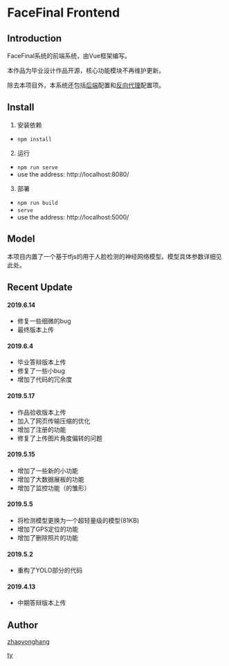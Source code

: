 # FaceFinal Frontend

## Introduction
FaceFinal系统的前端系统，由Vue框架编写。

本作品为毕业设计作品开源，核心功能模块不再维护更新。

除去本项目外，本系统还包括[后端](https://github.com/PPPokerFace/FaceFinal)配置和[反向代理](https://github.com/PPPokerFace/FaceCaddy)配置项。

## Install 

1. 安装依赖
- `npm install`

2. 运行
- `npm run serve`
- use the address: http://localhost:8080/

3. 部署
- `npm run build`
- `serve`
- use the address: http://localhost:5000/

## Model

本项目内置了一个基于tfjs的用于人脸检测的神经网络模型。模型具体参数详细见此处。

## Recent Update
#### 2019.6.14
- 修复一些细微的bug
- 最终版本上传

#### 2019.6.4
- 毕业答辩版本上传
- 修复了一些小bug
- 增加了代码的冗余度

#### 2019.5.17
- 作品验收版本上传
- 加入了网页传输压缩的优化
- 增加了注册的功能
- 修复了上传图片角度偏转的问题

#### 2019.5.15
- 增加了一些新的小功能
- 增加了大数据展板的功能
- 增加了监控功能（的雏形）

#### 2019.5.5
- 将检测模型更换为一个超轻量级的模型(81KB)
- 增加了GPS定位的功能
- 增加了删除照片的功能

#### 2019.5.2 
- 重构了YOLO部分的代码

#### 2019.4.13 
- 中期答辩版本上传

## Author
[zhaoyonghang](https://github.com/zhaoyonghang)

[ty](https://github.com/tyIceStream)
